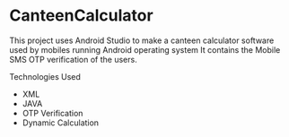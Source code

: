 # CanteenCalculator
This project uses Android Studio to make a canteen calculator software used by mobiles running Android operating system
It contains the Mobile SMS OTP verification of the users.
 
Technologies Used
- XML
- JAVA
- OTP Verification
- Dynamic Calculation 
     
  

